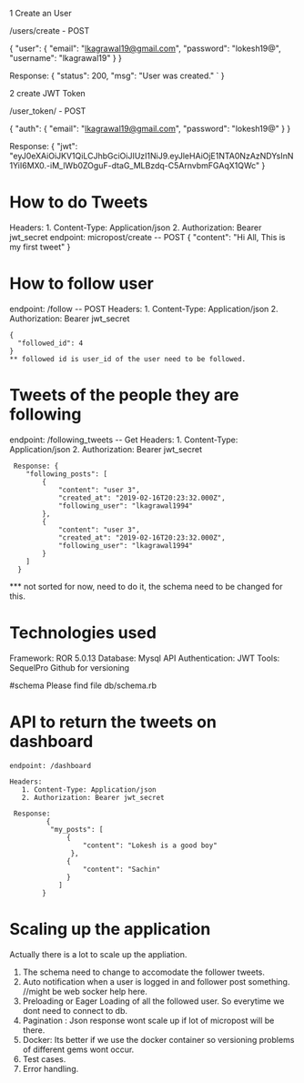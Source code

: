 1 Create an User

/users/create - POST

{
  "user": {
    "email": "lkagrawal19@gmail.com",
    "password": "lokesh19@",
    "username": "lkagrawal19"
  }
}

Response:
  {
    "status": 200,
    "msg": "User was created."
` }

2 create JWT Token

/user_token/ - POST

{
  "auth": {
    "email": "lkagrawal19@gmail.com",
    "password": "lokesh19@"
  }
}

Response:
 {
    "jwt": "eyJ0eXAiOiJKV1QiLCJhbGciOiJIUzI1NiJ9.eyJleHAiOjE1NTA0NzAzNDYsInN1YiI6MX0.-iM_lWb0ZOguF-dtaG_MLBzdq-C5ArnvbmFGAqX1QWc"
 }

# How to do Tweets
  Headers:
       1. Content-Type: Application/json
       2. Authorization: Bearer jwt_secret
  endpoint: micropost/create -- POST
    {
      "content": "Hi All, This is my first tweet"
    }
  
# How to follow user

  endpoint: /follow  -- POST
  Headers:
       1. Content-Type: Application/json
       2. Authorization: Bearer jwt_secret
       
    {
      "followed_id": 4
    }
    ** followed id is user_id of the user need to be followed.
    
# Tweets of the people they are following
   endpoint: /following_tweets -- Get
   Headers:
       1. Content-Type: Application/json
       2. Authorization: Bearer jwt_secret
       
     Response: {
        "following_posts": [
            {
                "content": "user 3",
                "created_at": "2019-02-16T20:23:32.000Z",
                "following_user": "lkagrawal1994"
            },
            {
                "content": "user 3",
                "created_at": "2019-02-16T20:23:32.000Z",
                "following_user": "lkagrawal1994"
            }
        ]
      }
      
 *** not sorted for now, need to do it, the schema need to be changed for this.

# Technologies used
  Framework: ROR 5.0.13
  Database: Mysql
  API Authentication: JWT
  Tools: SequelPro
  Github for versioning
  
#schema
  Please find file db/schema.rb
  
# API to return the tweets on dashboard
    endpoint: /dashboard
    
    Headers:
       1. Content-Type: Application/json
       2. Authorization: Bearer jwt_secret
       
     Response:
             {
              "my_posts": [
                  {
                      "content": "Lokesh is a good boy"
                   },
                  {
                      "content": "Sachin"
                  }
                ]
            }
            
 # Scaling up the application
   Actually there is a lot to scale up the appliation.
   1. The schema need to change to accomodate the follower tweets.
   2. Auto notification when a user is logged in and follower post something. //might be web socker help here.
   3. Preloading or Eager Loading of all the followed user. So everytime we dont need to connect to db.
   4. Pagination : Json response wont scale up if lot of micropost will be there.
   5. Docker: Its better if we use the docker container so versioning problems of different gems wont occur.
   6. Test cases.
   7. Error handling.
  
